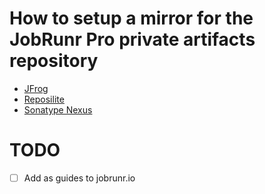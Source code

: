 # How to setup a mirror for the JobRunr Pro private artifacts repository

- [JFrog](/jfrog/README.md)
- [Reposilite](/reposilite/README.md) 
- [Sonatype Nexus](/nexus/README.md)

# TODO
- [ ] Add as guides to jobrunr.io